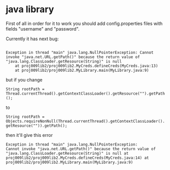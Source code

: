 # java library


First of all in order for it to work you should add config.properties files with fields "username" and "password".


Currently it has next bug: 

<code>
Exception in thread "main" java.lang.NullPointerException: Cannot invoke "java.net.URL.getPath()" because the return value of "java.lang.ClassLoader.getResource(String)" is null
	at proj009lib2/proj009lib2.MyCreds.defineCreds(MyCreds.java:13)
	at proj009lib2/proj009lib2.MyLibrary.main(MyLibrary.java:9)
</code>

but if you change 

<code>String rootPath = Thread.currentThread().getContextClassLoader().getResource("").getPath();</code>

to

<code>String rootPath = Objects.requireNonNull(Thread.currentThread().getContextClassLoader().getResource("")).getPath();</code>

then it'll give this error

<code>Exception in thread "main" java.lang.NullPointerException: Cannot invoke "java.net.URL.getPath()" because the return value of "java.lang.ClassLoader.getResource(String)" is null
	at proj009lib2/proj009lib2.MyCreds.defineCreds(MyCreds.java:14)
	at proj009lib2/proj009lib2.MyLibrary.main(MyLibrary.java:9)
</code>